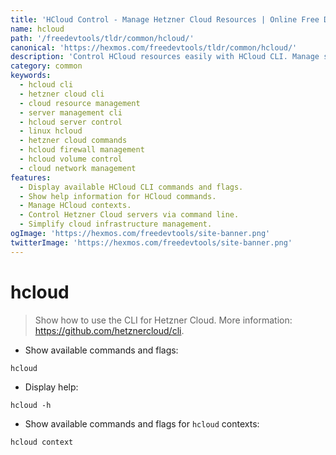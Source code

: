```yaml
---
title: 'HCloud Control - Manage Hetzner Cloud Resources | Online Free DevTools by Hexmos'
name: hcloud
path: '/freedevtools/tldr/common/hcloud/'
canonical: 'https://hexmos.com/freedevtools/tldr/common/hcloud/'
description: 'Control HCloud resources easily with HCloud CLI. Manage servers, volumes, networks, and firewalls effectively. Free online tool, no registration required.'
category: common
keywords:
  - hcloud cli
  - hetzner cloud cli
  - cloud resource management
  - server management cli
  - hcloud server control
  - linux hcloud
  - hetzner cloud commands
  - hcloud firewall management
  - hcloud volume control
  - cloud network management
features:
  - Display available HCloud CLI commands and flags.
  - Show help information for HCloud commands.
  - Manage HCloud contexts.
  - Control Hetzner Cloud servers via command line.
  - Simplify cloud infrastructure management.
ogImage: 'https://hexmos.com/freedevtools/site-banner.png'
twitterImage: 'https://hexmos.com/freedevtools/site-banner.png'
---
```


# hcloud

> Show how to use the CLI for Hetzner Cloud.
> More information: <https://github.com/hetznercloud/cli>.

- Show available commands and flags:

`hcloud`

- Display help:

`hcloud -h`

- Show available commands and flags for `hcloud` contexts:

`hcloud context`

